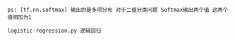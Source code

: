 `ps: [tf.nn.softmax] 输出的是多项分布 对于二值分类问题 Softmax输出两个值 这两个值相加为1`   
   
`logistic-regression.py 逻辑回归`   